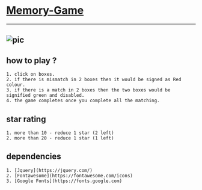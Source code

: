 # [Memory-Game](https://sb39.github.io/Memory-Game/)
---
![pic](https://user-images.githubusercontent.com/28492382/48001029-5d4e7180-e12d-11e8-807d-243e093e38d7.png)
---
## how to play ?
```
1. click on boxes.
2. if there is mismatch in 2 boxes then it would be signed as Red colour.
3. if there is a match in 2 boxes then the two boxes would be signified green and disabled.
4. the game completes once you complete all the matching.
```
## star rating 

```
1. more than 10 - reduce 1 star (2 left)
2. more than 20 - reduce 1 star (1 left)
```
## dependencies 
```
1. [Jquery](https://jquery.com/)
2. [Fontawesome](https://fontawesome.com/icons)
3. [Google Fonts](https://fonts.google.com)
```
